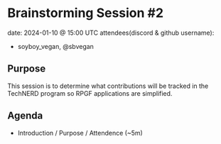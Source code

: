 # Brainstorming Session #2

date: 2024-01-10 @ 15:00 UTC
attendees(discord & github username):
- soyboy_vegan, @sbvegan

## Purpose

This session is to determine what contributions will be tracked in the TechNERD program so RPGF applications are simplified.

## Agenda

- Introduction / Purpose / Attendence (~5m)

